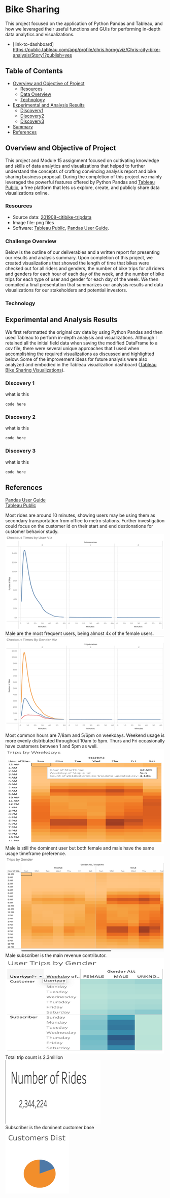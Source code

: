 # Bike Sharing

This project focused on the application of Python Pandas and Tableau, and how we leveraged their useful functions and GUIs for performing in-depth data analytics and visualizations.
- [link-to-dashboard] https://public.tableau.com/app/profile/chris.horng/viz/Chris-city-bike-analysis/Story1?publish=yes

## Table of Contents

- [Overview and Objective of Project](#overview-and-Objective-of-project)
  - [Resources](#resources)
  - [Data Overview](#Data-overview)
  - [Technology](#Technology)
- [Experimental and Analysis Results](#experimental-and-analysis-results)
  - [Discovery1](#Discovery1)
  - [Discovery2](#Discovery2)
  - [Discovery3](#Discovery3)
- [Summary](#summary)
- [References](#references)

## Overview and Objective of Project

This project and Module 15 assignment focused on cultivating knowledge and skills of data analytics and visualizations that helped to further understand the concepts of crafting convincing analysis report and bike sharing business proposal. During the completion of this project we mainly leveraged the powerful features offered by Python Pandas and [Tableau Public](https://www.tableau.com/products/public), a free platform that lets us explore, create, and publicly share data visualizations online.

### Resources

- Source data: [201908-citibike-tripdata](https://s3.amazonaws.com/tripdata/201908-citibike-tripdata.csv.zip)
- Image file: png files
- Software: [Tableau Public](https://www.tableau.com/products/public), [Pandas User Guide](https://pandas.pydata.org/pandas-docs/stable/user_guide/index.html#user-guide).

### Challenge Overview

Below is the outline of our deliverables and a written report for presenting our results and analysis summary. Upon completion of this project, we created visualizations that showed the length of time that bikes were checked out for all riders and genders, the number of bike trips for all riders and genders for each hour of each day of the week, and the number of bike trips for each type of user and gender for each day of the week. We then compiled a final presentation that summarizes our analysis results and data visualizations for our stakeholders and potential investors.

### Technology


## Experimental and Analysis Results

We first reformatted the original csv data by using Python Pandas and then used Tableau to perform in-depth analysis and visualizations. Although I retained all the initial field data when saving the modified DataFrame to a csv file, there were several unique approaches that I used when accomplishing the required visualizations as discussed and highlighted below. Some of the improvement ideas for future analysis were also analyzed and embodied in the Tableau visualization dashboard (<a href="https://public.tableau.com/app/profile/s.tandjoeng/viz/bikesharing_visualizations_16701338840620/NYCCitiBikeSharingAnalysis" target="_blank" title="Link to NYC Citi Bike Analysis">Tableau Bike Sharing Visualizations</a>).

### Discovery 1

what is this

```
code here
```

### Discovery 2

what is this

```
code here
```

### Discovery 3

what is this

```
code here
```


## References

[Pandas User Guide](https://pandas.pydata.org/pandas-docs/stable/user_guide/index.html#user-guide)  
[Tableau Public](https://public.tableau.com/app/profile/chris.horng/viz/Chris-city-bike-analysis/Story1?publish=yes)   

Most rides are around 10 minutes, showing users may be using them as secondary transportation from office to metro stations. Further investigation could focus on the customer id on their start and end destionations for customer behavior study.  
<img src="https://github.com/chris820629/bikesharing/blob/main/Images/Image_1.png" width="500" height='300'>  
Male are the most frequent users, being almost 4x of the female users.  
<img src="https://github.com/chris820629/bikesharing/blob/main/Images/Image_2.png" width="500" height='300'>  
Most common hours are 7/8am and 5/6pm on weekdays. Weekend usage is more evenly distributed throughout 10am to 5pm. Thurs and Fri occasionally have customers between 1 and 5pm as well.  
<img src="https://github.com/chris820629/bikesharing/blob/main/Images/Image_3.png" width="500" height='300'>  
Male is still the dominent user but both female and male have the same usage timeframe preference.  
<img src="https://github.com/chris820629/bikesharing/blob/main/Images/Image_4.png" width="500" height='300'>  
Male subscriber is the main revenue contributor.  
<img src="https://github.com/chris820629/bikesharing/blob/main/Images/Image_5.png" width="500" height='300'>  
Total trip count is 2.3million  
<img src="https://github.com/chris820629/bikesharing/blob/main/Images/Image_6.png" width="300" height='200'>  
Subscriber is the dominent customer base  
<img src="https://github.com/chris820629/bikesharing/blob/main/Images/Image_7.png" width="200" height='200'>  
